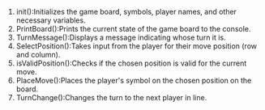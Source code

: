 
1) init():Initializes the game board, symbols, player names, and other necessary variables.
2) PrintBoard():Prints the current state of the game board to the console.
3) TurnMessage():Displays a message indicating whose turn it is.
4) SelectPosition():Takes input from the player for their move position (row and column).
5) isValidPosition():Checks if the chosen position is valid for the current move.
6) PlaceMove():Places the player's symbol on the chosen position on the board.
7) TurnChange():Changes the turn to the next player in line.
